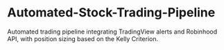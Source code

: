 # Automated-Stock-Trading-Pipeline
Automated trading pipeline integrating TradingView alerts and Robinhood API, with position sizing based on the Kelly Criterion. 
